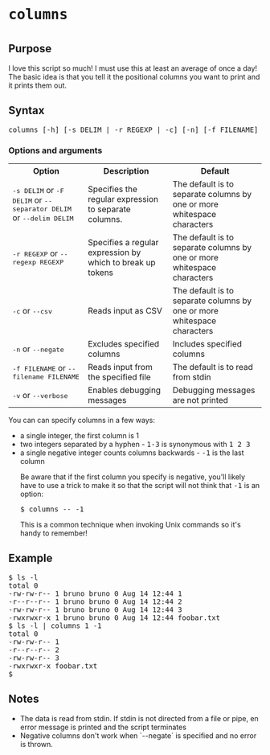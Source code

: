 <h1><tt>columns</tt><h1>

<h2>Purpose</h2>
<p>I love this script so much! I must use this at least an average of once a day! The basic idea is that you tell it the positional columns you want to print and it prints them out.</p>
<h2>Syntax</h2>
<pre>
columns [-h] [-s DELIM | -r REGEXP | -c] [-n] [-f FILENAME] [-v] column [column ...]
</pre>

<h3>Options and arguments</h3>
<table>
<tr>
<th>Option</th><th>Description</th><th>Default</th>
</tr>
<tr>
<td><tt>-s DELIM</tt> or <tt>-F DELIM</tt> or <tt>--separator DELIM</tt> or <tt>--delim DELIM</tt></td><td>Specifies the regular expression to separate columns.</td><td>The default is to separate columns by one or more whitespace characters</td>
</tr>
<tr>
<td><tt>-r REGEXP</tt> or <tt>--regexp REGEXP</tt></td><td>Specifies a regular expression by which to break up tokens</td><td>The default is to separate columns by one or more whitespace characters</td>
</tr>
<tr>
<td><tt>-c</tt> or <tt>--csv</tt></td><td>Reads input as CSV</td><td>The default is to separate columns by one or more whitespace characters</td>
</tr>
<tr>
<td><tt>-n</tt> or <tt>--negate</tt></td><td>Excludes specified columns</td><td>Includes specified columns</td>
</tr>
<tr>
<td><tt>-f FILENAME</tt> or <tt>--filename FILENAME</tt></td><td>Reads input from the specified file</td><td>The default is to read from stdin</td>
</tr>
<tr>
<td><tt>-v</tt> or <tt>--verbose</tt></td><td>Enables debugging messages</td><td>Debugging messages are not printed</td>
</tr>
</table>
<p>
You can can specify columns in a few ways:
<ul>
<li>a single integer, the first column is 1</li>
<li>two integers separated by a hyphen - <tt>1-3</tt> is synonymous with <tt>1 2 3</tt>
<li>a single negative integer counts columns backwards - <tt>-1</tt> is the last column
</p>
<p>
Be aware that if the first column you specify is negative, you'll likely have to use a trick to make it so that the script will not think that <tt>-1</tt> is an option:
<pre>
$ columns -- -1
</pre>
This is a common technique when invoking Unix commands so it's handy to remember!
</p>
</ul>

<h2>Example</h2>
<pre>
$ ls -l
total 0
-rw-rw-r-- 1 bruno bruno 0 Aug 14 12:44 1
-r--r--r-- 1 bruno bruno 0 Aug 14 12:44 2
-rw-rw-r-- 1 bruno bruno 0 Aug 14 12:44 3
-rwxrwxr-x 1 bruno bruno 0 Aug 14 12:44 foobar.txt
$ ls -l | columns 1 -1
total 0
-rw-rw-r-- 1
-r--r--r-- 2
-rw-rw-r-- 3
-rwxrwxr-x foobar.txt
$
</pre>

<h2>Notes</h2>

<ul>
<li>The data is read from stdin.  If stdin is not directed from a file or pipe, en error message is printed and the script terminates</li>
<li>Negative columns don't work when `--negate` is specified and no error is thrown.</li>
</ul>
